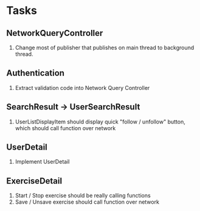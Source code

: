 #  Tasks

## NetworkQueryController
1. Change most of publisher that publishes on main thread to background thread.

## Authentication
1. Extract validation code into Network Query Controller


## SearchResult -> UserSearchResult
1. UserListDisplayItem should display quick "follow / unfollow" button, which should call function over network


## UserDetail
1. Implement UserDetail


## ExerciseDetail
1. Start / Stop exercise should be really calling functions
2. Save / Unsave exercise should call function over network
